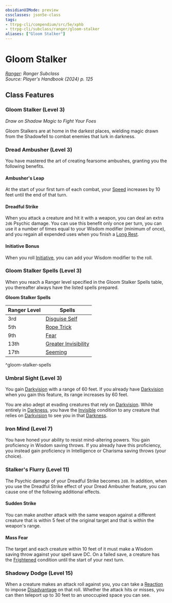 ```yaml
---
obsidianUIMode: preview
cssclasses: json5e-class
tags:
- ttrpg-cli/compendium/src/5e/xphb
- ttrpg-cli/subclass/ranger/gloom-stalker
aliases: ["Gloom Stalker"]
---
```

# Gloom Stalker
*[Ranger](ranger-xphb.md): Ranger Subclass*  
*Source: Player's Handbook (2024) p. 125*  


## Class Features

### Gloom Stalker (Level 3)

*Draw on Shadow Magic to Fight Your Foes*

Gloom Stalkers are at home in the darkest places, wielding magic drawn from the Shadowfell to combat enemies that lurk in darkness.

### Dread Ambusher (Level 3)

You have mastered the art of creating fearsome ambushes, granting you the following benefits.

#### Ambusher's Leap

At the start of your first turn of each combat, your [Speed](speed-xphb.md) increases by 10 feet until the end of that turn.

#### Dreadful Strike

When you attack a creature and hit it with a weapon, you can deal an extra `2d6` Psychic damage. You can use this benefit only once per turn, you can use it a number of times equal to your Wisdom modifier (minimum of once), and you regain all expended uses when you finish a [Long Rest](long-rest-xphb.md).

#### Initiative Bonus

When you roll [Initiative](initiative-xphb.md), you can add your Wisdom modifier to the roll.

### Gloom Stalker Spells (Level 3)

When you reach a Ranger level specified in the Gloom Stalker Spells table, you thereafter always have the listed spells prepared.

**Gloom Stalker Spells**

| Ranger Level | Spells |
|--------------|--------|
| 3rd | [Disguise Self](/3-Compendium/CLI/spells/disguise-self-xphb.md) |
| 5th | [Rope Trick](rope-trick-xphb.md) |
| 9th | [Fear](fear-xphb.md) |
| 13th | [Greater Invisibility](greater-invisibility-xphb.md) |
| 17th | [Seeming](seeming-xphb.md) |
^gloom-stalker-spells

### Umbral Sight (Level 3)

You gain [Darkvision](senses.md#Darkvision) with a range of 60 feet. If you already have [Darkvision](senses.md#Darkvision) when you gain this feature, its range increases by 60 feet.

You are also adept at evading creatures that rely on [Darkvision](senses.md#Darkvision). While entirely in [Darkness](3-Compendium/CLI/rules/variant-rules/darkness-xphb.md), you have the [Invisible](conditions.md#Invisible) condition to any creature that relies on [Darkvision](senses.md#Darkvision) to see you in that [Darkness](3-Compendium/CLI/rules/variant-rules/darkness-xphb.md).

### Iron Mind (Level 7)

You have honed your ability to resist mind-altering powers. You gain proficiency in Wisdom saving throws. If you already have this proficiency, you instead gain proficiency in Intelligence or Charisma saving throws (your choice).

### Stalker's Flurry (Level 11)

The Psychic damage of your Dreadful Strike becomes `2d8`. In addition, when you use the Dreadful Strike effect of your Dread Ambusher feature, you can cause one of the following additional effects.

#### Sudden Strike

You can make another attack with the same weapon against a different creature that is within 5 feet of the original target and that is within the weapon's range.

#### Mass Fear

The target and each creature within 10 feet of it must make a Wisdom saving throw against your spell save DC. On a failed save, a creature has the [Frightened](conditions.md#Frightened) condition until the start of your next turn.

### Shadowy Dodge (Level 15)

When a creature makes an attack roll against you, you can take a [Reaction](reaction-xphb.md) to impose [Disadvantage](disadvantage-xphb.md) on that roll. Whether the attack hits or misses, you can then teleport up to 30 feet to an unoccupied space you can see.